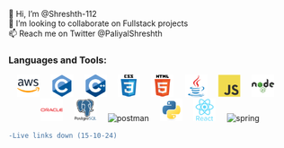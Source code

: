 👋 Hi, I’m @Shreshth-112 <br />
🤖 I’m looking to collaborate on Fullstack projects <br />
📫 Reach me on Twitter @PaliyalShreshth

<h3 align="left">Languages and Tools:</h3>
<p align="center"> 
<!-- <a href="https://aws.amazon.com" target="_blank" rel="noreferrer">  -->
<img src="https://raw.githubusercontent.com/devicons/devicon/master/icons/amazonwebservices/amazonwebservices-original-wordmark.svg" alt="aws" width="40" height="40" /> 
&nbsp;&nbsp;&nbsp;
<!-- </a>&nbsp;&nbsp; -->
<!-- <a href="https://www.cprogramming.com/" target="_blank" rel="noreferrer">  -->
<img src="https://raw.githubusercontent.com/devicons/devicon/master/icons/c/c-original.svg" alt="c" width="40" height="40"/> &nbsp;&nbsp;&nbsp;
<!-- </a>&nbsp;&nbsp; -->
<!-- <a href="https://www.w3schools.com/cpp/" target="_blank" rel="noreferrer">  -->
<img src="https://raw.githubusercontent.com/devicons/devicon/master/icons/cplusplus/cplusplus-original.svg" alt="cplusplus" width="40" height="40"/> &nbsp;&nbsp;&nbsp;
<!-- </a>&nbsp;&nbsp; -->
<!-- <a href="https://www.w3schools.com/css/" target="_blank" rel="noreferrer">  -->
<img src="https://raw.githubusercontent.com/devicons/devicon/master/icons/css3/css3-original-wordmark.svg" alt="css3" width="40" height="40"/> &nbsp;&nbsp;&nbsp;
<!-- </a>&nbsp;&nbsp; -->
<!-- <a href="https://expressjs.com" target="_blank" rel="noreferrer">  -->
<!-- <img src="https://raw.githubusercontent.com/devicons/devicon/master/icons/express/express-original-wordmark.svg" alt="express" width="40" height="40"/> &nbsp;&nbsp;&nbsp; -->
<!-- </a>&nbsp;&nbsp; -->
<!-- <a href="https://www.w3.org/html/" target="_blank" rel="noreferrer">  -->
<img src="https://raw.githubusercontent.com/devicons/devicon/master/icons/html5/html5-original-wordmark.svg" alt="html5" width="40" height="40"/> &nbsp;&nbsp;&nbsp;
<!-- </a>&nbsp;&nbsp; -->
<!-- <a href="https://www.java.com" target="_blank" rel="noreferrer">  -->
<img src="https://raw.githubusercontent.com/devicons/devicon/master/icons/java/java-original.svg" alt="java" width="40" height="40"/> &nbsp;&nbsp;&nbsp;
<!-- </a>&nbsp;&nbsp; -->
<!-- <a href="https://developer.mozilla.org/en-US/docs/Web/JavaScript" target="_blank" rel="noreferrer">  -->
<img src="https://raw.githubusercontent.com/devicons/devicon/master/icons/javascript/javascript-original.svg" alt="javascript" width="40" height="40"/> &nbsp;&nbsp;&nbsp;
<!-- </a>&nbsp;&nbsp; -->
<!-- <a href="https://nodejs.org" target="_blank" rel="noreferrer">  -->
<img src="https://raw.githubusercontent.com/devicons/devicon/master/icons/nodejs/nodejs-original-wordmark.svg" alt="nodejs" width="40" height="40"/> &nbsp;&nbsp;&nbsp;
<!-- </a>&nbsp;&nbsp; -->
<!-- <a href="https://www.oracle.com/" target="_blank" rel="noreferrer">  -->
<img src="https://raw.githubusercontent.com/devicons/devicon/master/icons/oracle/oracle-original.svg" alt="oracle" width="40" height="40"/> &nbsp;&nbsp;&nbsp;
<!-- </a>&nbsp;&nbsp; -->
<!-- <a href="https://www.postgresql.org" target="_blank" rel="noreferrer">  -->
<img src="https://raw.githubusercontent.com/devicons/devicon/master/icons/postgresql/postgresql-original-wordmark.svg" alt="postgresql" width="40" height="40"/> &nbsp;&nbsp;&nbsp;
<!-- </a>&nbsp;&nbsp; -->
<!-- <a href="https://postman.com" target="_blank" rel="noreferrer">  -->
<img src="https://www.vectorlogo.zone/logos/getpostman/getpostman-icon.svg" alt="postman" width="40" height="40"/> &nbsp;&nbsp;&nbsp;
<!-- </a>&nbsp;&nbsp; -->
<!-- <a href="https://www.python.org" target="_blank" rel="noreferrer">  -->
<img src="https://raw.githubusercontent.com/devicons/devicon/master/icons/python/python-original.svg" alt="python" width="40" height="40"/> &nbsp;&nbsp;&nbsp;
<!-- </a>&nbsp;&nbsp; -->
<!-- <a href="https://reactjs.org/" target="_blank" rel="noreferrer">  -->
<img src="https://raw.githubusercontent.com/devicons/devicon/master/icons/react/react-original-wordmark.svg" alt="react" width="40" height="40"/> &nbsp;&nbsp;&nbsp;
<!-- </a>&nbsp;&nbsp; -->
<!-- <a href="https://spring.io/" target="_blank" rel="noreferrer">  -->
<img src="https://www.vectorlogo.zone/logos/springio/springio-icon.svg" alt="spring" width="40" height="40"/> 
</a>
</p>

```diff
-Live links down (15-10-24)
```
